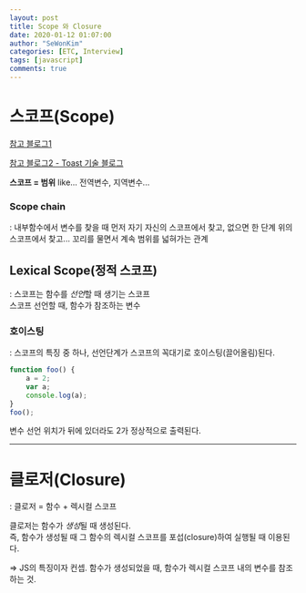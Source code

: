 ```yaml
---
layout: post
title: Scope 와 Closure 
date: 2020-01-12 01:07:00
author: "SeWonKim"
categories: [ETC, Interview]
tags: [javascript]
comments: true
---
```


# 스코프(Scope)

[참고 블로그1](https://www.zerocho.com/category/JavaScript/post/5740531574288ebc5f2ba97e)

[참고 블로그2 - Toast 기술 블로그](https://meetup.toast.com/posts/86)

**스코프 = 범위** like... 전역변수, 지역변수...

### Scope chain

: 내부함수에서 변수를 찾을 때 먼저 자기 자신의 스코프에서 찾고, 없으면 한 단계 위의 스코프에서 찾고... 꼬리를 물면서 계속 범위를 넓혀가는 관계


## Lexical Scope(정적 스코프)

: 스코프는 함수를 *선언*할 때 생기는 스코프     
스코프 선언할 때, 함수가 참조하는 변수


### 호이스팅

: 스코프의 특징 중 하나, 선언단계가 스코프의 꼭대기로 호이스팅(끌어올림)된다.     

```javascript
function foo() {
    a = 2;
    var a;
    console.log(a);
}
foo();
```

변수 선언 위치가 뒤에 있더라도 2가 정상적으로 출력된다.

---

# 클로저(Closure)

: 클로저 = 함수 + 렉시컬 스코프

클로저는 함수가 *생성*될 때 생성된다.      
즉, 함수가 생성될 때 그 함수의 렉시컬 스코프를 포섭(closure)하여 실행될 때 이용된다.

=> JS의 특징이자 컨셉. 함수가 생성되었을 때, 함수가 렉시컬 스코프 내의 변수를 참조하는 것.

